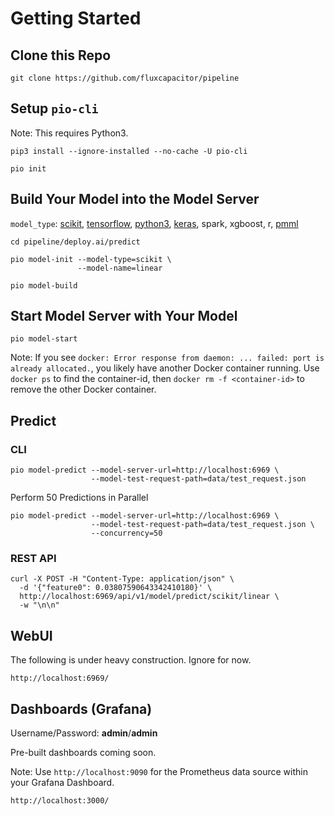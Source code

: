 # Getting Started 

## Clone this Repo
```
git clone https://github.com/fluxcapacitor/pipeline
```

## Setup `pio-cli` 
Note:  This requires Python3.
```
pip3 install --ignore-installed --no-cache -U pio-cli
```
```
pio init
```

## Build Your Model into the Model Server
`model_type`: [scikit](https://github.com/fluxcapacitor/pipeline/tree/master/deploy.ai/predict/samples/scikit/), [tensorflow](https://github.com/fluxcapacitor/pipeline/tree/master/deploy.ai/predict/samples/tensorflow/), [python3](https://github.com/fluxcapacitor/pipeline/tree/master/deploy.ai/predict/samples/python3/), [keras](https://github.com/fluxcapacitor/pipeline/tree/master/deploy.ai/predict/samples/keras/), spark, xgboost, r, [pmml](https://github.com/fluxcapacitor/pipeline/tree/master/deploy.ai/predict/samples/pmml/)
```
cd pipeline/deploy.ai/predict
```
```
pio model-init --model-type=scikit \
               --model-name=linear 
```
```
pio model-build
```

## Start Model Server with Your Model
```
pio model-start
```
Note:  If you see `docker: Error response from daemon: ... failed: port is already allocated.`, you likely have another Docker container running.  Use `docker ps` to find the container-id, then `docker rm -f <container-id>` to remove the other Docker container.

## Predict 
### CLI
```
pio model-predict --model-server-url=http://localhost:6969 \
                  --model-test-request-path=data/test_request.json
```

Perform 50 Predictions in Parallel
```
pio model-predict --model-server-url=http://localhost:6969 \
                  --model-test-request-path=data/test_request.json \
                  --concurrency=50
```

### REST API
```
curl -X POST -H "Content-Type: application/json" \
  -d '{"feature0": 0.03807590643342410180}' \
  http://localhost:6969/api/v1/model/predict/scikit/linear \
  -w "\n\n"
```

## WebUI
The following is under heavy construction.  Ignore for now. 
```
http://localhost:6969/
```

## Dashboards (Grafana)
Username/Password: **admin**/**admin**

Pre-built dashboards coming soon.

Note:  Use `http://localhost:9090` for the Prometheus data source within your Grafana Dashboard.
```
http://localhost:3000/
```
